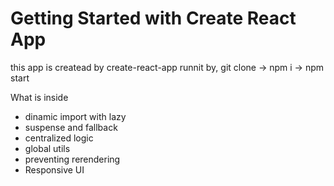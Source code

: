 # Getting Started with Create React App

this app is createad by create-react-app
runnit by, git clone -> npm i -> npm start

What is inside

-  dinamic import with lazy
-  suspense and fallback
-  centralized logic
-  global utils
-  preventing rerendering
-  Responsive UI
